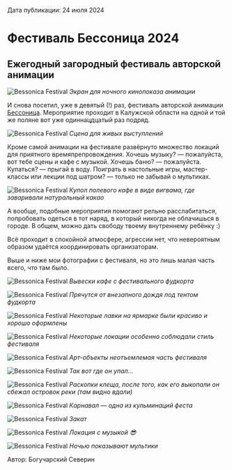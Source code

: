 <span>Дата публикации: 24 июля 2024</span>

Фестиваль Бессоница 2024
=
Ежегодный загородный фестиваль авторской анимации
-
![Bessonica Festival](/images/art-images/bessonica-2024-2.jpg)
*Экран для ночного кинопоказа анимации*

И снова посетил, уже в девятый (!) раз, фестиваль авторской анимации [Бессоница](https://www.insomniafest.ru/). Мероприятие проходит в Калужской области на одной и той же поляне вот уже одиннацдцатый раз подряд.

![Bessonica Festival](/images/art-images/bessonica-2024-1.jpg)
*Сцена для живых выступлений*

Кроме самой анимации на фестивале развёрнуто множество локаций для приятного времяпрепровождения.
Хочешь музыку? — пожалуйста, вот тебе сцены и кафе с музыкой. Хочешь баню? — пожалуйста. Купаться? — прыгай в воду. Поиграть в настольные игры, мастер-классы или лекции под шатром? — только не забывай о мультиках.

![Bessonica Festival](/images/art-images/bessonica-2024-3.jpg)
*Купол полевого кафе в виде вигвама, где заваривали натуральный какао*

А вообще, подобные мероприятия помогают рельно расслабитаться, попробовать одеться в тот наряд, в который никогда не облачишься в городе.
В общем, можно дать свободу твоему внутреннему ребёнку :)

Всё проходит в спокойной атмосфере, агрессии нет, что невероятным образом удаётся координировать организаторам.

Выше и ниже мои фотографии с фестиваля, но это лишь малая часть всего, что там было.


![Bessonica Festival](/images/art-images/bessonica-2024-4.jpg)
*Вывески кафе с фестивального фудкорта*

![Bessonica Festival](/images/art-images/bessonica-2024-5.jpg)
*Прячутся от внезапного дождя под тентом фудкорта*

![Bessonica Festival](/images/art-images/bessonica-2024-6.jpg)
*Некоторые лавки на ярмарке были красиво и хорошо оформлены*

![Bessonica Festival](/images/art-images/bessonica-2024-7.jpg)
*Некоторые локации особенно соблюдали стиль фестиваля*

![Bessonica Festival](/images/art-images/bessonica-2024-8.jpg)
*Арт-объекты неотъемлемая часть фестиваля*

![Bessonica Festival](/images/art-images/bessonica-2024-9.jpg)
*Так вот где он упал...*

![Bessonica Festival](/images/art-images/bessonica-2024-10.jpg)
*Раскопки клеща, после того, как его выкопали он сбежал островок реки (там видно вдали)*

![Bessonica Festival](/images/art-images/bessonica-2024-11.jpg)
*Карнавал — одна из кульминаций феста*

![Bessonica Festival](/images/art-images/bessonica-2024-12.jpg)
*Закат*

![Bessonica Festival](/images/art-images/bessonica-2024-13.jpg)
*Локация с музыкой 😎*

![Bessonica Festival](/images/art-images/bessonica-2024-14.jpg)
*Ночью показывают мультики*


<span>Автор: Богучарский Северин</span>